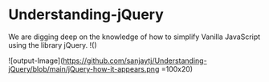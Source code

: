# Understanding-jQuery
We are digging deep on the knowledge of how to simplify Vanilla JavaScript using the library jQuery. 
!()

![output-Image](https://github.com/sanjaytj/Understanding-jQuery/blob/main/jQuery-how-it-appears.png =100x20)
